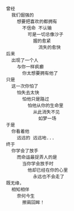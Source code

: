 

                    曾经
                      我们倔强的
                        想要把喜欢的都拥有
                          不信命 不认输
                            可是一切总像沙子
                              握的愈紧
                                流失的愈快
                    后来
                      出现了一个人
                        与你一样疯癫
                          你太想要拥有他了
                    只是
                      这一次你怕了
                        怕失去太快
                          怕他只是路过
                            怕他从你的生命里
                              从此消失不见
                                如梦一场
                    于是
                      你看着他
                        远远的 远远地...
                    终于
                      你学会了放手
                        而命运最捉弄人的是
                          当你学会放手时
                            他却已经在你的心里
                              永远也不会走了
                    既无缘，
                      相知相伴 
                        奈何今生
                          擦肩回眸！
